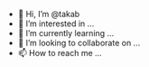 - 👋 Hi, I’m @takab
- 👀 I’m interested in ...
- 🌱 I’m currently learning ...
- 💞️ I’m looking to collaborate on ...
- 📫 How to reach me ...

<!---
takab/takab is a ✨ special ✨ repository because its `README.md` (this file) appears on your GitHub profile.
You can click the Preview link to take a look at your changes.
--->

